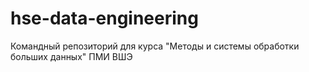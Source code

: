# hse-data-engineering
Командный репозиторий для курса "Методы и системы обработки больших данных" ПМИ ВШЭ
